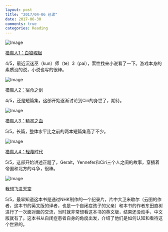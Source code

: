 ```yaml
---
layout: post
title: "2017/04-06 已读"
date: 2017-06-30
comments: true
categories: Reading
---
```


![Image](https://img3.doubanio.com/lpic/s27987690.jpg)

[猎魔人1：白狼崛起](https://book.douban.com/subject/26267087/)

4/5，最近沉迷巫（kun）师（te）3（pai），索性找来小说看了一下。游戏本身的素质没的说，小说也写的很棒。

![Image](https://img3.doubanio.com/lpic/s28075422.jpg)

[猎魔人2：宿命之剑](https://book.douban.com/subject/26390937/)

4/5，还是短篇集，这部开始逐渐讨论到Ciri的身世了，期待。

![Image](https://img3.doubanio.com/lpic/s28502600.jpg)

[猎魔人3：精灵之血](https://book.douban.com/subject/26435000/)

5/5，长篇，整体水平比之前的两本短篇集高了不少。

![Image](https://img3.doubanio.com/lpic/s28997301.jpg)

[猎魔人4：轻蔑时代](https://book.douban.com/subject/26847177/)

5/5，这部开始讲述正题了，Geralt，Yennefer和Ciri三个人之间的故事，穿插着帝国和北方的斗争，很棒。

![Image](https://img3.doubanio.com/lpic/s28571712.jpg)

[我想飞进天空](https://book.douban.com/subject/26759534/)

5/5，最早知道这本书是通过NHK制作的一个纪录片，片中大卫米歇尔（云图的作者，这本书的英文版的译者，也是一个自闭症孩子的父亲）和本书的作者东田直树进行了一次面对面的交流，当时就非常想看这本书的英文版，结果还没动手，中文版就有了。这本书从自闭症患者自身的角度出发，介绍了他们是如何认知和看待这个世界的。
